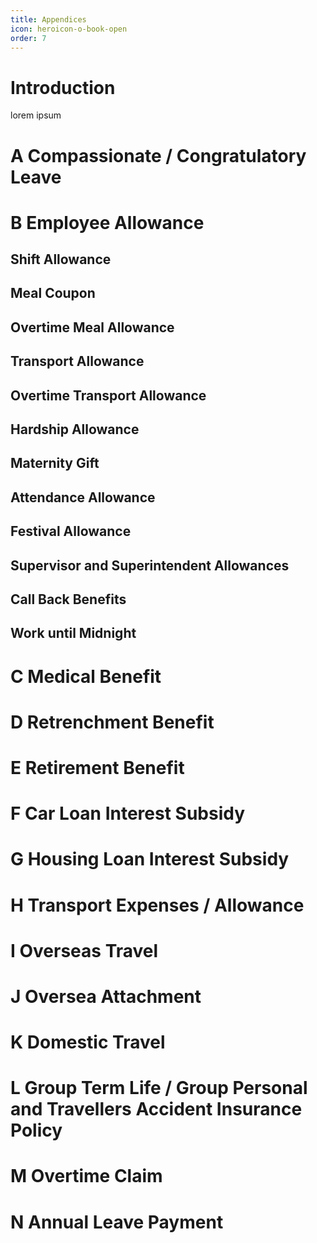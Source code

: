 ```yaml
---
title: Appendices
icon: heroicon-o-book-open
order: 7
---
```


# Introduction

lorem ipsum

# A Compassionate / Congratulatory Leave
# B Employee Allowance
## Shift Allowance
## Meal Coupon
## Overtime Meal Allowance
## Transport Allowance
## Overtime Transport Allowance
## Hardship Allowance
## Maternity Gift
## Attendance Allowance
## Festival Allowance
## Supervisor and Superintendent Allowances
## Call Back Benefits
## Work until Midnight
# C Medical Benefit
# D Retrenchment Benefit
# E Retirement Benefit
# F Car Loan Interest Subsidy
# G Housing Loan Interest Subsidy
# H Transport Expenses / Allowance
# I Overseas Travel
# J Oversea Attachment
# K Domestic Travel
# L Group Term Life / Group Personal and Travellers Accident Insurance Policy
# M Overtime Claim
# N Annual Leave Payment
